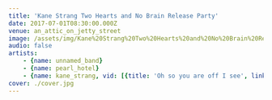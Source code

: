 ```yaml
---
title: 'Kane Strang Two Hearts and No Brain Release Party'
date: 2017-07-01T08:30:00.000Z
venue: an_attic_on_jetty_street
image: /assets/img/Kane%20Strang%20Two%20Hearts%20and%20No%20Brain%20Release%20Party/cover.jpg
audio: false
artists:
    - {name: unnamed_band}
    - {name: pearl_hotel}
    - {name: kane_strang, vid: [{title: 'Oh so you are off I see', link: KmSciA59Oi8}, {title: 'My smile is extinct', link: _I_nnvai3YE}, {title: 'She''s appealing', link: Y1TLPC4ER80}]}
cover: ./cover.jpg
---
```

